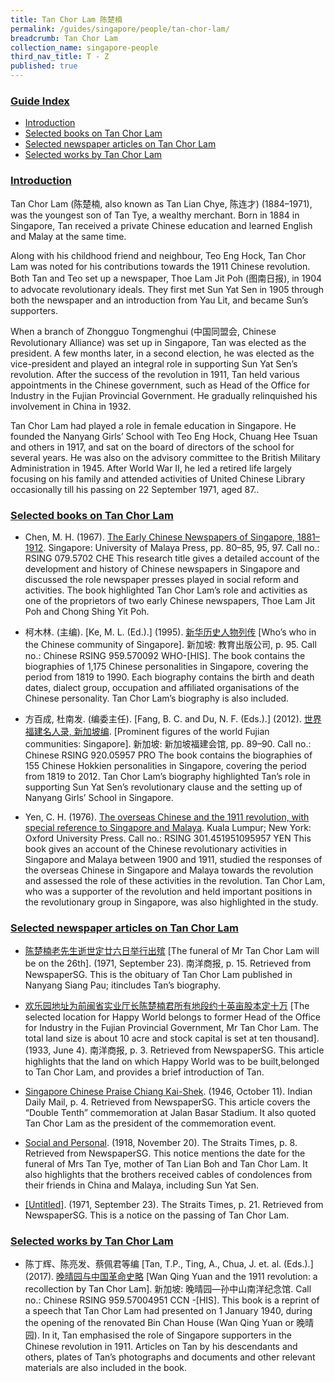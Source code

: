 ```yaml
---
title: Tan Chor Lam 陈楚楠
permalink: /guides/singapore/people/tan-chor-lam/
breadcrumb: Tan Chor Lam
collection_name: singapore-people
third_nav_title: T - Z
published: true
---
```


### <u>Guide Index</u>

* [Introduction](#introduction)
* [Selected books on Tan Chor Lam](#selected-books-on-tan-chor-lam)
* [Selected newspaper articles on Tan Chor Lam](#selected-newspaper-articles-on-tan-chor-lam)
* [Selected works by Tan Chor Lam](#selected-works-by-tan-chor-lam)

### <u>Introduction</u>

Tan Chor Lam (陈楚楠, also known as Tan Lian Chye, 陈连才) (1884–1971), was the youngest son of Tan Tye, a wealthy merchant. Born in 1884 in Singapore, Tan received a private Chinese education and learned English and Malay at the same time.

Along with his childhood friend and neighbour, Teo Eng Hock, Tan Chor Lam was noted for his contributions towards the 1911 Chinese revolution. Both Tan and Teo set up a newspaper, Thoe Lam Jit Poh (图南日报), in 1904 to advocate revolutionary ideals. They first met Sun Yat Sen in 1905 through both the newspaper and an introduction from Yau Lit, and became Sun’s supporters.

When a branch of Zhongguo Tongmenghui (中国同盟会, Chinese Revolutionary Alliance) was set up in Singapore, Tan was elected as the president. A few months later, in a second election, he was elected as the vice-president and played an integral role in supporting Sun Yat Sen’s revolution. After the success of the revolution in 1911, Tan held various appointments in the Chinese government, such as Head of the Office for Industry in the Fujian Provincial Government. He gradually relinquished his involvement in China in 1932.

Tan Chor Lam had played a role in female education in Singapore. He founded the Nanyang Girls’ School with Teo Eng Hock, Chuang Hee Tsuan and others in 1917, and sat on the board of directors of the school for several years. He was also on the advisory committee to the British Military Administration in 1945. After World War II, he led a retired life largely focusing on his family and attended activities of United Chinese Library occasionally till his passing on 22 September 1971, aged 87..


### <u>Selected books on Tan Chor Lam</u>

* Chen, M. H. (1967). [The Early Chinese Newspapers of Singapore, 1881–1912](http://eservice.nlb.gov.sg/item_holding_s.aspx?bid=4082030). Singapore: University of Malaya Press, pp. 80–85, 95, 97.
Call no.: RSING 079.5702 CHE
This research title gives a detailed account of the development and history of Chinese newspapers in Singapore and discussed the role newspaper presses played in social reform and activities. The book highlighted Tan Chor Lam’s role and activities as one of the proprietors of two early Chinese newspapers, Thoe Lam Jit Poh and Chong Shing Yit Poh.


* 柯木林. (主编). [Ke, M. L. (Ed.).] (1995). [新华历史人物列传](http://eservice.nlb.gov.sg/item_holding_s.aspx?bid=84500628) [Who’s who in the Chinese community of Singapore]. 新加坡: 教育出版公司, p. 95.
Call no.: Chinese RSING 959.570092 WHO-\[HIS\].
The book contains the biographies of 1,175 Chinese personalities in Singapore, covering the period from 1819 to 1990. Each biography contains the birth and death dates, dialect group, occupation and affiliated organisations of the Chinese personality. Tan Chor Lam’s biography is also included.


* 方百成, 杜南发. (编委主任). [Fang, B. C. and Du, N. F. (Eds.).] (2012). [世界福建名人录, 新加坡编](http://eservice.nlb.gov.sg/item_holding_s.aspx?bid=200125706). [Prominent figures of the world Fujian communities: Singapore]. 新加坡: 新加坡福建会馆, pp. 89–90.
Call no.: Chinese RSING 920.05957 PRO
The book contains the biographies of 155 Chinese Hokkien personalities in Singapore, covering the period from 1819 to 2012. Tan Chor Lam’s biography highlighted Tan’s role in supporting Sun Yat Sen’s revolutionary clause and the setting up of Nanyang Girls’ School in Singapore.


* Yen, C. H. (1976). [The overseas Chinese and the 1911 revolution, with special reference to Singapore and Malaya](http://eservice.nlb.gov.sg/item_holding_s.aspx?bid=863880). Kuala Lumpur; New York: Oxford University Press.
Call no.: RSING 301.451951095957 YEN
This book gives an account of the Chinese revolutionary activities in Singapore and Malaya between 1900 and 1911, studied the responses of the overseas Chinese in Singapore and Malaya towards the revolution and assessed the role of these activities in the revolution. Tan Chor Lam, who was a supporter of the revolution and held important positions in the revolutionary group in Singapore, was also highlighted in the study.


### <u>Selected newspaper articles on Tan Chor Lam</u>

* [陈楚楠老先生逝世定廿六日举行出殡](http://eresources.nlb.gov.sg/newspapers/Digitised/Article/nysp19710923-1.2.38.3) [The funeral of Mr Tan Chor Lam will be on the 26th]. (1971, September 23). 南洋商报, p. 15. Retrieved from NewspaperSG.
This is the obituary of Tan Chor Lam published in Nanyang Siang Pau; itincludes Tan’s biography.


* [欢乐园地址为前闽省实业厅长陈楚楠君所有地段约十英亩股本定十万](http://eresources.nlb.gov.sg/newspapers/Digitised/Article/nysp19330604-1.2.34.11) [The selected location for Happy World belongs to former Head of the Office for Industry in the Fujian Provincial Government, Mr Tan Chor Lam. The total land size is about 10 acre and stock capital is set at ten thousand]. (1933, June 4). 南洋商报, p. 3. Retrieved from NewspaperSG.
This article highlights that the land on which Happy World was to be built,belonged to Tan Chor Lam, and provides a brief introduction of Tan.


* [Singapore Chinese Praise Chiang Kai-Shek](http://eresources.nlb.gov.sg/newspapers/Digitised/Article/indiandailymail19461011-1.2.42). (1946, October 11). Indian Daily Mail, p. 4. Retrieved from NewspaperSG.
This article covers the “Double Tenth” commemoration at Jalan Basar Stadium. It also quoted Tan Chor Lam as the president of the commemoration event.


* [Social and Personal](http://eresources.nlb.gov.sg/newspapers/Digitised/Article/straitstimes19181120-1.2.36). (1918, November 20). The Straits Times, p. 8. Retrieved from NewspaperSG.
This notice mentions the date for the funeral of Mrs Tan Tye, mother of Tan Lian Boh and Tan Chor Lam. It also highlights that the brothers received cables of condolences from their friends in China and Malaya, including Sun Yat Sen.


* [[Untitled]](http://eresources.nlb.gov.sg/newspapers/Digitised/Article/straitstimes19710923-1.2.98.3). (1971, September 23). The Straits Times, p. 21. Retrieved from NewspaperSG.
This is a notice on the passing of Tan Chor Lam.


### <u>Selected works by Tan Chor Lam</u>

* 陈丁辉、陈亮发、蔡佩君等编 [Tan, T.P., Ting, A., Chua, J. et. al. (Eds.).] (2017). [晚晴园与中国革命史略](http://eservice.nlb.gov.sg/item_holding_s.aspx?bid=203163074) [Wan Qing Yuan and the 1911 revolution: a recollection by Tan Chor Lam]. 新加坡: 晚晴园—孙中山南洋纪念馆.
Call no.: Chinese RSING 959.57004951 CCN -\[HIS\].
This book is a reprint of a speech that Tan Chor Lam had presented on 1 January 1940, during the opening of the renovated Bin Chan House (Wan Qing Yuan or 晚晴园). In it, Tan emphasised the role of Singapore supporters in the Chinese revolution in 1911. Articles on Tan by his descendants and others, plates of Tan’s photographs and documents and other relevant materials are also included in the book.